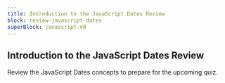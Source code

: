 ```yaml
---
title: Introduction to the JavaScript Dates Review
block: review-javascript-dates
superBlock: javascript-v9
---
```


## Introduction to the JavaScript Dates Review

Review the JavaScript Dates concepts to prepare for the upcoming quiz.

